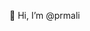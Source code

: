 👋 Hi, I’m @prmali

<!---
prmali/prmali is a ✨ special ✨ repository because its `README.md` (this file) appears on your GitHub profile.
You can click the Preview link to take a look at your changes.
--->
